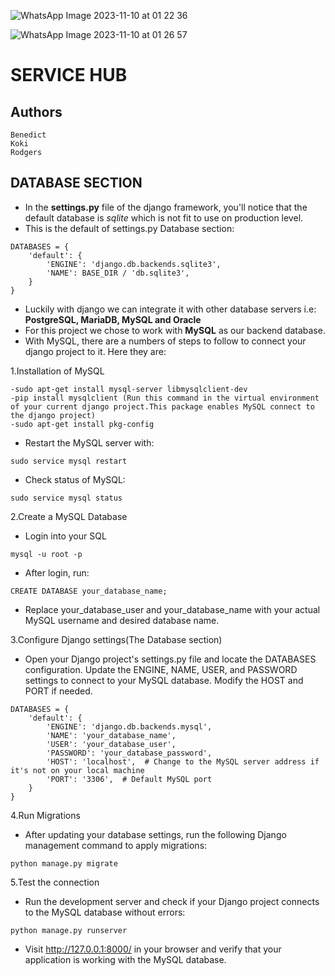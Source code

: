 ![WhatsApp Image 2023-11-10 at 01 22 36](https://github.com/rodgersxy/service-hub_v1/assets/47353893/d087d151-cc91-4455-a13c-d86f0fe61187)

![WhatsApp Image 2023-11-10 at 01 26 57](https://github.com/rodgersxy/service-hub_v1/assets/47353893/6df3ba5e-0938-4190-a6ea-08f4cca6a3d2)



# SERVICE HUB

## Authors
```
Benedict  
Koki  
Rodgers  
```

## DATABASE SECTION
* In the **settings.py** file of the django framework, you'll notice that the default database is *sqlite* which is not fit to use on production level.
* This is the default of settings.py Database section:

```
DATABASES = {
    'default': {
        'ENGINE': 'django.db.backends.sqlite3',
        'NAME': BASE_DIR / 'db.sqlite3',
    }
}
```

* Luckily with django we can integrate it with other database servers i.e: **PostgreSQL, MariaDB, MySQL and Oracle**
* For this project we chose to work with **MySQL** as our backend database.
* With MySQL, there are a numbers of steps to follow to connect your django project to it. Here they are:

1.Installation of MySQL
```
-sudo apt-get install mysql-server libmysqlclient-dev
-pip install mysqlclient (Run this command in the virtual environment of your current django project.This package enables MySQL connect to the django project)
-sudo apt-get install pkg-config
```

* Restart the MySQL server with:
```
sudo service mysql restart
```

* Check status of MySQL:
```
sudo service mysql status
```


2.Create a MySQL Database
* Login into your SQL
```
mysql -u root -p
```
* After login, run:
```
CREATE DATABASE your_database_name;
```
* Replace your_database_user and your_database_name with your actual MySQL username and desired database name.


3.Configure Django settings(The Database section)
* Open your Django project's settings.py file and locate the DATABASES configuration. Update the ENGINE, NAME, USER, and PASSWORD settings to connect to your MySQL database. Modify the HOST and PORT if needed.

```
DATABASES = {
    'default': {
        'ENGINE': 'django.db.backends.mysql',
        'NAME': 'your_database_name',
        'USER': 'your_database_user',
        'PASSWORD': 'your_database_password',
        'HOST': 'localhost',  # Change to the MySQL server address if it's not on your local machine
        'PORT': '3306',  # Default MySQL port
    }
}
```

4.Run Migrations
* After updating your database settings, run the following Django management command to apply migrations:
```
python manage.py migrate
```

5.Test the connection
* Run the development server and check if your Django project connects to the MySQL database without errors:
```
python manage.py runserver
```
* Visit http://127.0.0.1:8000/ in your browser and verify that your application is working with the MySQL database.
